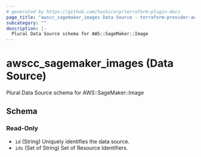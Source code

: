 ```yaml
---
# generated by https://github.com/hashicorp/terraform-plugin-docs
page_title: "awscc_sagemaker_images Data Source - terraform-provider-awscc"
subcategory: ""
description: |-
  Plural Data Source schema for AWS::SageMaker::Image
---
```


# awscc_sagemaker_images (Data Source)

Plural Data Source schema for AWS::SageMaker::Image



<!-- schema generated by tfplugindocs -->
## Schema

### Read-Only

- `id` (String) Uniquely identifies the data source.
- `ids` (Set of String) Set of Resource Identifiers.


